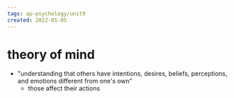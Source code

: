 ```yaml
---
tags: ap-psychology/unit9 
created: 2022-01-05
---
```


# theory of mind

- "understanding that others have intentions, desires, beliefs, perceptions, and emotions different from one's own"
	- those affect their actions 
